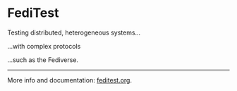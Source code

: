 # FediTest

Testing distributed, heterogeneous systems...

...with complex protocols

...such as the Fediverse.

---

More info and documentation: [feditest.org](https://feditest.org/).
